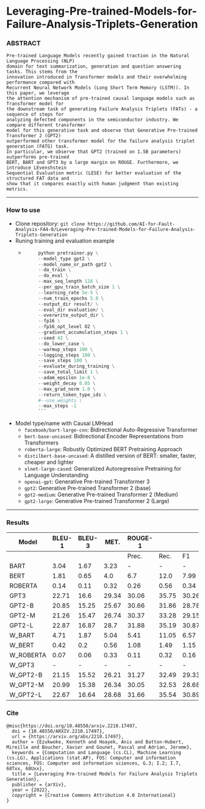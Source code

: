 # Leveraging-Pre-trained-Models-for-Failure-Analysis-Triplets-Generation

### ABSTRACT
```
Pre-trained Language Models recently gained traction in the Natural Language Processing (NLP)
domain for text summarization, generation and question answering tasks. This stems from the
innovation introduced in Transformer models and their overwhelming performance compared with
Recurrent Neural Network Models (Long Short Term Memory (LSTM)). In this paper, we leverage
the attention mechanism of pre-trained causal language models such as Transformer model for
the downstream task of generating Failure Analysis Triplets (FATs) - a sequence of steps for
analyzing defected components in the semiconductor industry. We compare different transformer
model for this generative task and observe that Generative Pre-trained Transformer 2 (GPT2)
outperformed other transformer model for the failure analysis triplet generation (FATG) task.
In particular, we observe that GPT2 (trained on 1.5B parameters) outperforms pre-trained 
BERT, BART and GPT3 by a large margin on ROUGE. Furthermore, we introduce LEvenshstein
Sequential Evaluation metric (LESE) for better evaluation of the structured FAT data and
show that it compares exactly with human judgment than existing metrics.
```

------------------------------

### How to use

 - Clone repository: ```git clone https://github.com/AI-for-Fault-Analysis-FA4-0/Leveraging-Pre-trained-Models-for-Failure-Analysis-Triplets-Generation```
 - Runing training and evaluation example
    - ```python
           python pretrainer.py \
           --model_type gpt2 \
           --model_name_or_path gpt2 \
           --do_train \
           --do_eval \
           --max_seq_length 128 \
           --per_gpu_train_batch_size 1 \
           --learning_rate 5e-5 \
           --num_train_epochs 5.0 \
           --output_dir result/ \
           --eval_dir evaluation/ \
           --overwrite_output_dir \
           --fp16 \
           --fp16_opt_level O2 \
           --gradient_accumulation_steps 1 \
           --seed 42 \
           --do_lower_case \
           --warmup_steps 100 \
           --logging_steps 100 \
           --save_steps 100 \
           --evaluate_during_training \
           --save_total_limit 1 \
           --adam_epsilon 1e-8 \
           --weight_decay 0.05 \
           --max_grad_norm 1.0 \
           --return_token_type_ids \
           #--use_weights \
           --max_steps -1
           ```
- Model type/name with Causal LMHead
  - ```facebook/bart-large-cnn```: Bidirectional Auto-Regressive Transformer
  - ```bert-base-uncased```: Bidirectional Encoder Representations from Transformers
  - ```roberta-large```: Robustly Optimized BERT Pretraining Approach
  - ```distilbert-base-uncased```: A distilled version of BERT: smaller, faster, cheaper and lighter
  - ```xlnet-large-cased```: Generalized Autoregressive Pretraining for Language Understanding
  - ```openai-gpt```: Generative Pre-trained Transformer 3
  - ```gpt2```: Generative Pre-trained Transformer 2 (base)
  - ```gpt2-medium```: Generative Pre-trained Transformer 2 (Medium)
  - ```gpt2-large```: Generative Pre-trained Transformer 2 (Large)

------------------------------

### Results

| Model     | BLEU-1 | BLEU-3 | MET.  | ROUGE-1 |  |  |ROUGE-L  |  |  | LESE-1   |       |       |   Lev-1    |   LESE-3    |       |      |   Lev-3   |        PPL            |
|-----------|--------|--------|-------|---------|---------|--------|-------|--------|-------|-------|-------|-------|-------|-------|-------|------|------|--------------------|
|           |        |        |       | Prec.   | Rec.    | F1     | Prec. | Rec.   | F1    | Prec. | Rec.  | F1    |       | Prec. | Rec.  | F1   |      |                    |
| BART      | 3.04   | 1.67   | 3.23  | -       | -       | -      | -     | -      | -     | 2.12  | 3.85  | 2.28  | 73.0  | 0.01  | 0.0   | 0.0  | 24.0 | 1.0                |
| BERT      | 1.81   | 0.65   | 4.0   | 6.7     | 12.0    | 7.99   | 5.62  | 10.21  | 6.72  | 1.38  | 10.48 | 2.33  | 287.0 | 0.02  | 0.03  | 0.01 | 96.0 | 1.0                |
| ROBERTA   | 0.14   | 0.11   | 0.32  | 0.26    | 0.56    | 0.34   | 0.26  | 0.55   | 0.34  | 0.09  | 0.33  | 0.13  | 169.0 | 0.0   | 0.0   | 0.0  | 56.0 | 1.0                |
| GPT3      | 22.71  | 16.6   | 29.34 | 30.06   | 35.75   | 30.26  | 27.65 | 32.93  | 27.83 | 20.88 | 24.93 | 20.64 | 45.0  | 9.34  | 11.28 | 9.29 | 16.0 | 1.53 |
| GPT2-B    | 20.85  | 15.25  | 25.67 | 30.66   | 31.86   | 28.78  | 28.1  | 29.2   | 26.35 | 21.31 | 21.1  | 19.17 | 41.0  | 9.31  | 9.3   | 8.39 | 15.0 | 1.42 |
| GPT2-M    | 21.26  | 15.47  | 26.74 | 30.37   | 33.28   | 29.15  | 27.65 | 30.4   | 26.56 | 21.08 | 22.06 | 19.41 | 43.0  | 9.23  | 9.79  | 8.55 | 15.0 | 1.52 |
| GPT2-L    | 22.87  | 16.87  | 28.7  | 31.88   | 35.19   | 30.87  | 29.19 | 32.24  | 28.24 | 22.01 | 23.83 | 20.81 | 42.0  | 10.06 | 10.89 | 9.53 | 15.0 | 1.412 |
| W_BART    | 4.71   | 1.87   | 5.04  | 5.41    | 11.05   | 6.57   | 4.36  | 8.97   | 5.28  | 2.56  | 5.9   | 3.17  | 81.0  | 0.0   | 0.0   | 0.0  | 27.0 | 1.01 |
| W_BERT    | 0.42   | 0.2    | 0.56  | 1.08    | 1.49    | 1.15   | 0.97  | 1.37   | 1.04  | 0.33  | 1.15  | 0.44  | 74.0  | 0.01  | 0.0   | 0.0  | 24.0 | 1.0                |
| W_ROBERTA | 0.07   | 0.06   | 0.33  | 0.11    | 0.32    | 0.16   | 0.11  | 0.31   | 0.15  | 0.05  | 0.2   | 0.07  | 196.0 | 0.0   | 0.0   | 0.0  | 65.0 | 1.0                |
| W_GPT3    | -      | -      | -     | -       | -       | -      | -     | -      | -     | -     | -     | -     | -     | -     | -     | -    | -    | 1.34  |
| W_GPT2-B  | 21.15  | 15.52  | 26.21 | 31.27   | 32.49   | 29.33  | 28.51 | 29.64  | 26.72 | 21.64 | 21.52 | 19.49 | 41.0  | 9.59  | 9.62  | 8.65 | 15.0 | 1.28 |
| W_GPT2-M  | 20.99  | 15.38  | 26.34 | 30.05   | 32.53   | 28.68  | 27.44 | 29.76  | 26.2  | 21.0  | 21.68 | 19.28 | 42.0  | 9.43  | 9.75  | 8.67 | 15.0 | 1.34  |
| W_GPT2-L  | 22.67  | 16.64  | 28.68 | 31.66   | 35.54   | 30.89  | 29.02 | 32.54  | 28.26 | 21.93 | 24.09 | 20.8  | 43.0  | 10.1  | 11.17 | 9.62 | 16.0 | 1.26 |


### Cite

```
@misc{https://doi.org/10.48550/arxiv.2210.17497,
  doi = {10.48550/ARXIV.2210.17497},
  url = {https://arxiv.org/abs/2210.17497},
  author = {Ezukwoke, Kenneth and Hoayek, Anis and Batton-Hubert, Mireille and Boucher, Xavier and Gounet, Pascal and Adrian, Jerome},
  keywords = {Computation and Language (cs.CL), Machine Learning (cs.LG), Applications (stat.AP), FOS: Computer and information sciences, FOS: Computer and information sciences, G.3; I.2; I.7, 68Txx, 68Uxx},
  title = {Leveraging Pre-trained Models for Failure Analysis Triplets Generation},
  publisher = {arXiv},
  year = {2022},
  copyright = {Creative Commons Attribution 4.0 International}
}
```
